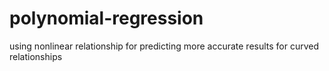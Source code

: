 # polynomial-regression
using nonlinear relationship for predicting more accurate results for curved relationships 

